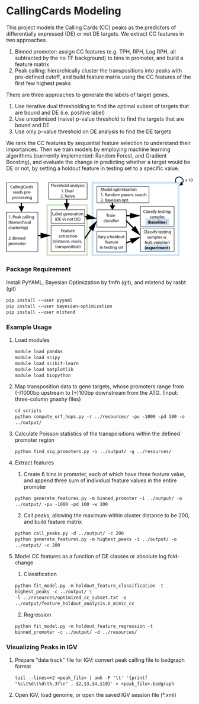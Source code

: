 # CallingCards Modeling

This project models the Calling Cards (CC) peaks as the predictors of differentially expressed (DE) or not DE targets. We extract CC features in two approaches.

1. Binned promoter: assign CC features (e.g. TPH, RPH, Log RPH, all subtracted by the no TF background) to bins in promoter, and build a feature matrix
2. Peak calling: hierarchically cluster the transpositions into peaks with pre-defined cutoff, and build feature matrix using the CC features of the first few highest peaks  

There are three approaches to generate the labels of target genes.

1. Use iterative dual thresholding to find the optimal subset of targets that are bound and DE (i.e. positive label)
2. Use unoptimized (naive) p-value threshold to find the targets that are bound and DE
3. Use only p-value threshold on DE analysis to find the DE targets

We rank the CC features by sequantial feature selection to understand their importances. Then we train models by employing machine learning algorithms (currrently implemented: Random Forest, and Gradient Boosting), and evaluate the change in predicting whether a target would be DE or not, by setting a holdout feature in testing set to a specific value. 

![pipeline](pipeline.png)

### Package Requirement

Install PyYAML, Bayesian Optimization by fmfn (git), and mlxtend by rasbt (git)
    
```
pip install --user pyyaml
pip install --user bayesian-optimization
pip install --user mlxtend  
```

### Example Usage

1. Load modules

	```
	module load pandas
	module load scipy
	module load scikit-learn
    module load matplotlib
	module load biopython
    ```

2. Map transposition data to gene targets, whose promoters range from (-)1000bp upstream to (+)100bp downstream from the ATG. (Input: three-column gnashy files)

	```
	cd scripts
	python compute_orf_hops.py -r ../resources/ -pu -1000 -pd 100 -o ../output/
	```

3. Calculate Poisson statistics of the transpoisitions within the defined promoter region
    ```
    python find_sig_promoters.py -o ../output/ -g ../resources/
    ``` 

4. Extract features
    1. Create 6 bins in promoter, each of which have three feature value, and append three sum of individual feature values in the entire promoter

    ```
    python generate_features.py -m binned_promoter -i ../output/ -o ../output/ -pu -1000 -pd 100 -w 200
    ```

    2. Call peaks, allowing the maximum within cluster distance to be 200, and build feature matrix

	```
	python call_peaks.py -d ../output/ -c 200
    python generate_features.py -m highest_peaks -i ../output/ -o ../output/ -c 200
	``` 

5. Model CC features as a function of DE classes or absolute log fold-change
    1. Classification

	```
    python fit_model.py -m holdout_feature_classification -t highest_peaks -c ../output/ \
    -l ../resources/optimized_cc_subset.txt -o ../output/feature_holdout_analysis.6_mimic_cc
	```

    2. Regression

    ```
    python fit_model.py -m holdout_feature_regression -t binned_promoter -c ../output/ -d ../resources/
    ```

### Visualizing Peaks in IGV

1. Prepare "data track" file for IGV: convert peak calling file to bedgraph format

    ```
    tail --lines=+2 <peak_file> | awk -F '\t' '{printf "%s\t%d\t%d\t%.3f\n" , $2,$3,$4,$10}' > <peak_file>.bedgraph
    ```

2. Open IGV, load genome, or open the saved IGV session file (*.xml)

